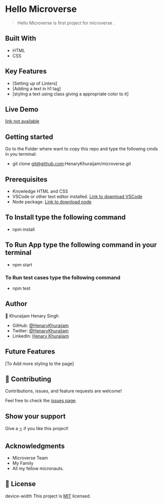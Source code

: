 # Hello Microverse

> Hello Microverse is first project for microverse .

## Built With

- HTML
- CSS

## Key Features
- [Setting up of Linters]
- [Adding a text in h1 tag]
- [styling a text using class giving a appropriate color to it]

## Live Demo

[link not available]()

## Getting started

Go to the Folder where want to copy this repo and type the following cmds in you terminal:

- git clone git@github.com:HenaryKhuraijam/microverse.git

## Prerequisites

- Knowledge HTML and CSS
- VSCode or other text editor installed. [Link to download VSCode](https://code.visualstudio.com/download)
- Node package. [Link to download node](https://nodejs.org/en/download/)

## To Install type the following command

- npm install

## To Run App type the following command in your terminal

  - npm start

### To Run test cases type the following command

  - npm test

## Author

👤 Khuraijam Henary Singh

- GitHub: [@HenaryKhuraijam](https://github.com/HenaryKhuraijam)
- Twitter: [@HenaryKhuraijam](https://twitter.com/HenaryKhuraijam)
- LinkedIn: [Henary Khuraijam](https://www.linkedin.com/in/henary-khuraijam)

## Future Features

 [To Add more styling to the page]

## 🤝 Contributing

Contributions, issues, and feature requests are welcome!

Feel free to check the [issues page](../../issues).

## Show your support

Give a [⭐️](../../stargazers) if you like this project!


## Acknowledgments
- Microverse Team
- My Family
- All my fellow micronauts.

## 📝 License
device-width
This project is [MIT](LICENSE) licensed.

